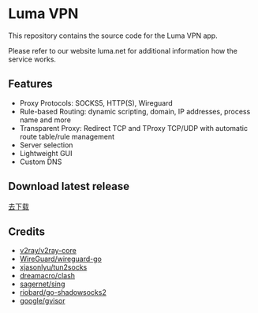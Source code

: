 # Luma VPN

This repository contains the source code for the Luma VPN app.

Please refer to our website luma.net for additional information how the service works.

## Features

- Proxy Protocols: SOCKS5, HTTP(S), Wireguard
- Rule-based Routing: dynamic scripting, domain, IP addresses, process name and more
- Transparent Proxy: Redirect TCP and TProxy TCP/UDP with automatic route table/rule management
- Server selection
- Lightweight GUI
- Custom DNS

## Download latest release

[去下载](https://github.com/lumavpn/luma/releases)

## Credits

- [v2ray/v2ray-core](https://github.com/v2ray/v2ray-core)
- [WireGuard/wireguard-go](https://github.com/WireGuard/wireguard-go)
- [xjasonlyu/tun2socks](https://github.com/xjasonlyu/tun2socks)
- [dreamacro/clash](https://dreamacro.github.io/clash)
- [sagernet/sing](https://github.com/sagernet/sing)
- [riobard/go-shadowsocks2](https://github.com/riobard/go-shadowsocks2)
- [google/gvisor](https://github.com/google/gvisor)